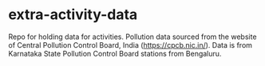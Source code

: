 # extra-activity-data
Repo for holding data for activities. Pollution data sourced from the website of Central Pollution Control Board, India (https://cpcb.nic.in/). Data is from Karnataka State Pollution Control Board stations from Bengaluru.
